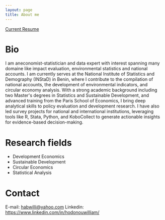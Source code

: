 ```yaml
---
layout: page
title: About me
---
```



[Current Resume](tt.pdf)  

# Bio
I am aneconomist-statistician and data expert with interest spanning many domaine like impact evaluation, environmental statistics and national accounts. I am currently serves at the National Institute of Statistics and Demography (INStaD) in Benin, where I contribute to the compilation of national accounts, the development of environmental indicators, and circular economy analysis. With a strong academic background including two Master's degrees in Statistics and Sustainable Development, and advanced training from the Paris School of Economics, I bring deep analytical skills to policy evaluation and development research. I have also led survey projects for national and international institutions, leveraging tools like R, Stata, Python, and KoboCollect to generate actionable insights for evidence-based decision-making.

# Research fields
* Development Economics
* Sustainable Development 
* Circular Economics
* Statistical Analysis 

# Contact
E-mail: habwilli@yahoo.com
Linkedin: https://www.linkedin.com/in/hodonouwilliam/

